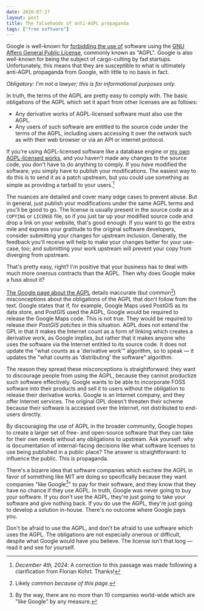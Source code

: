```yaml
---
date: 2020-07-27
layout: post
title: The falsehoods of anti-AGPL propaganda
tags: ["free software"]
---
```


Google is well-known for [forbidding the use of][google agpl policy] software
using the [GNU Affero General Public License][AGPL], commonly known as "AGPL".
Google is also well-known for being the subject of cargo-culting by fad
startups. Unfortunately, this means that they are susceptible to what is
ultimately anti-AGPL propaganda from Google, with little to no basis in fact.

*Obligatory: I'm not a lawyer; this is for informational purposes only.*

[google agpl policy]: https://opensource.google/docs/using/agpl-policy/
[AGPL]: https://www.gnu.org/licenses/agpl-3.0.en.html

In truth, the terms of the AGPL are pretty easy to comply with. The basic
obligations of the AGPL which set it apart from other licenses are as follows:

- Any derivative works of AGPL-licensed software must also use the AGPL.
- Any users of such software are entitled to the source code under the terms of
  the AGPL, including users accessing it over the network such as with their web
  browser or via an API or internet protocol.

If you're using AGPL-licensed software like a database engine or [my own
AGPL-licensed works][sourcehut], and you haven't made any changes to the source
code, you don't have to do anything to comply. If you *have* modified the
software, you simply have to publish your modifications. The easiest way to do
this is to send it as a patch upstream, but you could use something as simple as
providing a tarball to your users.[^addendum]

[sourcehut]: https://sr.ht/~sircmpwn/sourcehut/

[^addendum]: *December 4th, 2024*: A correction to this passage was made following a clarification from Florian Kohrt. Thanks!

The nuances are detailed and cover many edge cases to prevent abuse. But in
general, just publish your modifications under the same AGPL terms and you'll
be good to go. The license is usually present in the source code as a `COPYING`
or `LICENSE` file, so if you just tar up your modified source code and drop a
link on your website, that's good enough. If you want to go the extra mile and
express your gratitude to the original software developers, consider submitting
your changes for upstream inclusion. Generally, the feedback you'll receive will
help to make your changes better for your use-case, too; and submitting your
work upstream will prevent your copy from diverging from upstream.

That's pretty easy, right? I'm positive that your business has to deal with much
more onerous contracts than the AGPL. Then why does Google make a fuss about it?

[The Google page about the AGPL][google agpl policy] details inaccurate (but
common[^1]) misconceptions about the obligations of the AGPL that don't follow
from the text. Google states that if, for example, Google Maps used PostGIS as
its data store, and PostGIS used the AGPL, Google would be required to release
the Google Maps code. This is not true. They would be required to release *their
PostGIS patches* in this situation. AGPL does not extend the GPL in that it
makes the Internet count as a form of linking which creates a derivative work,
as Google implies, but rather that it makes anyone who uses the software via
the Internet entitled to its source code. It does not update the "what counts
as a 'derivative work'" algorithm, so to speak &mdash; it updates the "what
counts as 'distributing' the software" algorithm.

The reason they spread these misconceptions is straightforward: they want to
discourage people from using the AGPL, because they cannot productize such
software effectively. Google wants to be able to incorporate FOSS software into
their products and sell it to users without the obligation to release their
derivative works. Google is an Internet company, and they offer Internet
services. The original GPL doesn't threaten their scheme because their software
is accessed over the Internet, not distributed to end-users directly.

By discouraging the use of AGPL in the broader community, Google hopes to create
a larger set of free- and open-source software that they can take for their own
needs without any obligations to upstream. Ask yourself: why is documentation of
internal-facing decisions like what software licenses to use being published in
a public place? The answer is straightforward: to influence the public. This is
propaganda.

There's a bizarre idea that software companies which eschew the AGPL in favor of
something like MIT are doing so specifically because they want companies "like
Google[^2]" to pay for their software, and they know that they have no chance if
they use AGPL. In truth, Google was never going to buy your software. If you
don't use the AGPL, they're just going to take your software and give nothing
back. If you do use the AGPL, they're just going to develop a solution in-house.
There's no outcome where Google pays you.

[^1]: Likely common *because of this page*.
[^2]: By the way, there are no more than 10 companies world-wide which are "like Google" by any measure.

Don't be afraid to use the AGPL, and don't be afraid to use software which uses
the AGPL. The obligations are not especially onerous or difficult, despite what
Google would have you believe. The license isn't that long &mdash; read it and
see for yourself.
